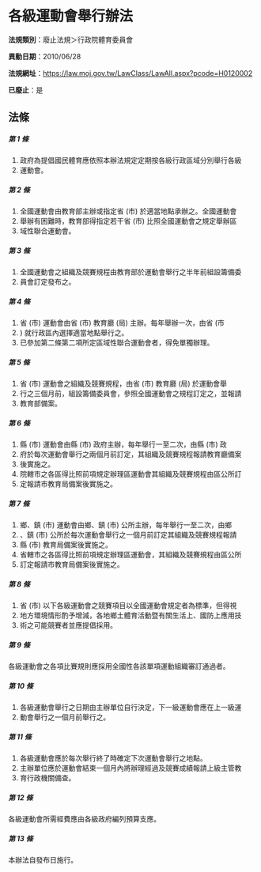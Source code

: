 # 各級運動會舉行辦法

**法規類別**：廢止法規＞行政院體育委員會

**異動日期**：2010/06/28  

**法規網址**：https://law.moj.gov.tw/LawClass/LawAll.aspx?pcode=H0120002

**已廢止**：是



## 法條
##### 第 1 條
1. 政府為提倡國民體育應依照本辦法規定定期按各級行政區域分別舉行各級
1. 運動會。

##### 第 2 條
1. 全國運動會由教育部主辦或指定省 (市) 於適當地點承辦之。全國運動會
1. 舉辦有困難時，教育部得指定若干省 (市) 比照全國運動會之規定舉辦區
1. 域性聯合運動會。

##### 第 3 條
1. 全國運動會之組織及競賽規程由教育部於運動會舉行之半年前組設籌備委
1. 員會訂定發布之。

##### 第 4 條
1. 省 (市) 運動會由省 (市) 教育廳 (局) 主辦。每年舉辦一次，由省 (市
1. ) 就行政區內選擇適當地點舉行之。
1. 已參加第二條第二項所定區域性聯合運動會者，得免單獨辦理。

##### 第 5 條
1. 省 (市) 運動會之組織及競賽規程，由省 (市) 教育廳 (局) 於運動會舉
1. 行之三個月前，組設籌備委員會，參照全國運動會之規程訂定之，並報請
1. 教育部備案。

##### 第 6 條
1. 縣 (市) 運動會由縣 (市) 政府主辦，每年舉行一至二次，由縣 (市) 政
1. 府於每次運動會舉行之兩個月前訂定，其組織及競賽規程報請教育廳備案
1. 後實施之。
1. 院轄市之各區得比照前項規定辦理區運動會其組織及競賽規程由區公所訂
1. 定報請市教育局備案後實施之。

##### 第 7 條
1. 鄉、鎮 (市) 運動會由鄉、鎮 (市) 公所主辦，每年舉行一至二次，由鄉
1. 、鎮 (市) 公所於每次運動會舉行之一個月前訂定其組織及競賽規程報請
1. 縣 (市) 教育局備案後實施之。
1. 省轄市之各區得比照前項規定辦理區運動會，其組織及競賽規程由區公所
1. 訂定報請市教育局備案後實施之。

##### 第 8 條
1. 省 (市) 以下各級運動會之競賽項目以全國運動會規定者為標準，但得視
1. 地方環境情形酌予增減，各地鄉土體育活動暨有關生活上、國防上應用技
1. 術之可能競賽者並應提倡採用。

##### 第 9 條
各級運動會之各項比賽規則應採用全國性各該單項運動組織審訂通過者。

##### 第 10 條
1. 各級運動會舉行之日期由主辦單位自行決定，下一級運動會應在上一級運
1. 動會舉行之一個月前舉行之。

##### 第 11 條
1. 各級運動會應於每次舉行終了時確定下次運動會舉行之地點。
1. 主辦單位應於運動會結束一個月內將辦理經過及競賽成績報請上級主管教
1. 育行政機關備查。

##### 第 12 條
各級運動會所需經費應由各級政府編列預算支應。

##### 第 13 條
本辦法自發布日施行。


